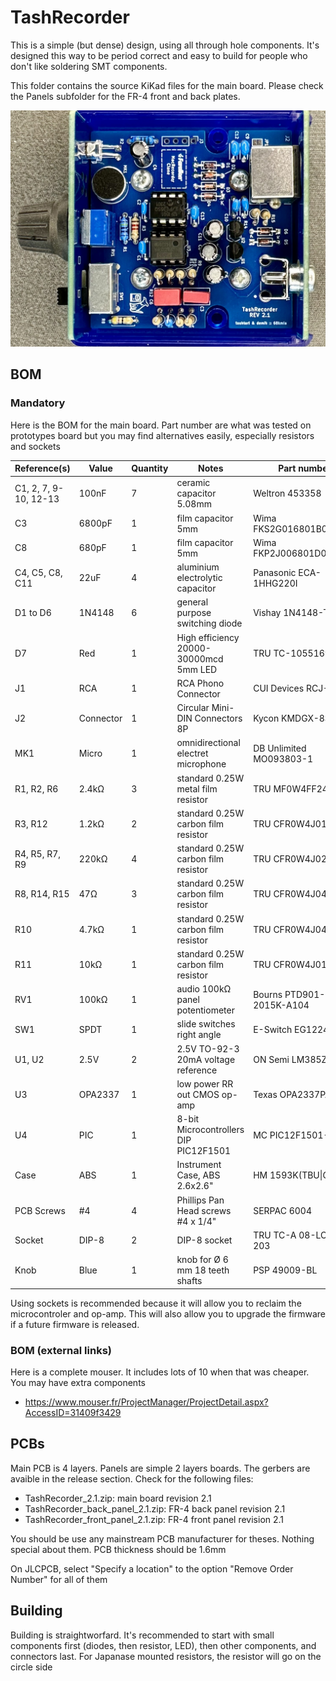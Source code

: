 # TashRecorder

This is a simple (but dense) design, using all through hole components.  It's designed this way to be period correct and easy to build for people who don't like soldering SMT components.

This folder contains the source KiKad files for the main board. Please check the Panels subfolder for the FR-4 front and back plates.

![PCB](Images/1024.jpeg)

## BOM
### Mandatory

Here is the BOM for the main board. Part number are what was tested on prototypes board but you may find alternatives easily, especially resistors and sockets

| Reference(s)          | Value      | Quantity | Notes                                  | Part number              |
|-----------------------|------------|----------|----------------------------------------|--------------------------|
| C1, 2, 7, 9-10, 12-13 | 100nF      | 7        | ceramic capacitor 5.08mm               | Weltron 453358           |
| C3                    | 6800pF     | 1        | film capacitor 5mm                     | Wima FKS2G016801B00KSSD  |
| C8                    | 680pF      | 1        | film capacitor 5mm                     | Wima FKP2J006801D00HSSD  |
| C4, C5, C8, C11       | 22uF       | 4        | aluminium electrolytic capacitor       | Panasonic ECA-1HHG220I   |
| D1 to D6              | 1N4148     | 6        | general purpose switching diode        | Vishay 1N4148-TAP        |
| D7                    | Red        | 1        | High efficiency 20000-30000mcd 5mm LED | TRU TC-10551696          |
| J1                    | RCA        | 1        | RCA Phono Connector                    | CUI Devices RCJ-013      |
| J2                    | Connector  | 1        | Circular Mini-DIN Connectors 8P        | Kycon KMDGX-8S-AS        |
| MK1                   | Micro      | 1        | omnidirectional electret microphone    | DB Unlimited MO093803-1  |
| R1, R2, R6            | 2.4kΩ      | 3        | standard 0.25W metal film resistor     | TRU MF0W4FF2401          |
| R3, R12               | 1.2kΩ      | 2        | standard 0.25W carbon film resistor    | TRU CFR0W4J0122          |
| R4, R5, R7, R9        | 220kΩ      | 4        | standard 0.25W carbon film resistor    | TRU CFR0W4J0224          |
| R8, R14, R15          | 47Ω        | 3        | standard 0.25W carbon film resistor    | TRU CFR0W4J0470          |
| R10                   | 4.7kΩ      | 1        | standard 0.25W carbon film resistor    | TRU CFR0W4J0472          |
| R11                   | 10kΩ       | 1        | standard 0.25W carbon film resistor    | TRU CFR0W4J0103          |
| RV1                   | 100kΩ      | 1        | audio 100kΩ panel potentiometer        | Bourns PTD901-2015K-A104 |
| SW1                   | SPDT       | 1        | slide switches right angle             | E-Switch EG1224          |
| U1, U2                | 2.5V       | 2        | 2.5V TO-92-3 20mA voltage reference    | ON Semi LM385Z-2.5       |
| U3                    | OPA2337    | 1        | low power RR out CMOS op-amp           | Texas OPA2337PA          |
| U4                    | PIC        | 1        | 8-bit Microcontrollers DIP PIC12F1501  | MC PIC12F1501-I/P        |
| Case                  | ABS        | 1        | Instrument Case, ABS 2.6x2.6"          | HM 1593K(TBU\|GY\|BK)    |
| PCB Screws            | #4         | 4        | Phillips Pan Head screws #4 x 1/4"     | SERPAC 6004              |
| Socket                | DIP-8      | 2        | DIP-8 socket                           | TRU TC-A 08-LC-TT-203    |
| Knob                  | Blue       | 1        | knob for Ø 6 mm 18 teeth shafts        | PSP 49009-BL             |

Using sockets is recommended because it will allow you to reclaim the microcontroler and op-amp. This will also allow you to upgrade the firmware if a future firmware is released.

### BOM (external links)
Here is a complete mouser. It includes lots of 10 when that was cheaper. You may have extra components
- https://www.mouser.fr/ProjectManager/ProjectDetail.aspx?AccessID=31409f3429

## PCBs
Main PCB is 4 layers. Panels are simple 2 layers boards. The gerbers are avaible in the release section.
Check for the following files:
* TashRecorder_2.1.zip: main board revision 2.1
* TashRecorder_back_panel_2.1.zip: FR-4 back panel revision 2.1
* TashRecorder_front_panel_2.1.zip: FR-4 front panel revision 2.1

You should be use any mainstream PCB manufacturer for theses. Nothing special about them. PCB thickness should be 1.6mm

On JLCPCB, select "Specify a location" to the option "Remove Order Number" for all of them

## Building
Building is straightworfard. It's recommended to start with small components first (diodes, then resistor, LED), then other components, and connectors last.
For Japanase mounted resistors, the resistor will go on the circle side
